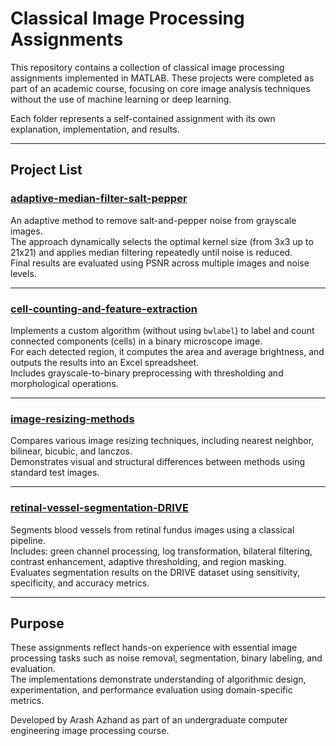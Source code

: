 # Classical Image Processing Assignments

This repository contains a collection of classical image processing assignments implemented in MATLAB. These projects were completed as part of an academic course, focusing on core image analysis techniques without the use of machine learning or deep learning.

Each folder represents a self-contained assignment with its own explanation, implementation, and results.

---

## Project List

### [adaptive-median-filter-salt-pepper](./adaptive-median-filter-salt-pepper)
An adaptive method to remove salt-and-pepper noise from grayscale images.  
The approach dynamically selects the optimal kernel size (from 3x3 up to 21x21) and applies median filtering repeatedly until noise is reduced.  
Final results are evaluated using PSNR across multiple images and noise levels.

---

### [cell-counting-and-feature-extraction](./cell-counting-and-feature-extraction)
Implements a custom algorithm (without using `bwlabel`) to label and count connected components (cells) in a binary microscope image.  
For each detected region, it computes the area and average brightness, and outputs the results into an Excel spreadsheet.  
Includes grayscale-to-binary preprocessing with thresholding and morphological operations.

---

### [image-resizing-methods](./image-resizing-methods)
Compares various image resizing techniques, including nearest neighbor, bilinear, bicubic, and lanczos.  
Demonstrates visual and structural differences between methods using standard test images.  

---

### [retinal-vessel-segmentation-DRIVE](./retinal-vessel-segmentation-DRIVE)
Segments blood vessels from retinal fundus images using a classical pipeline.  
Includes: green channel processing, log transformation, bilateral filtering, contrast enhancement, adaptive thresholding, and region masking.  
Evaluates segmentation results on the DRIVE dataset using sensitivity, specificity, and accuracy metrics.

---



## Purpose

These assignments reflect hands-on experience with essential image processing tasks such as noise removal, segmentation, binary labeling, and evaluation.  
The implementations demonstrate understanding of algorithmic design, experimentation, and performance evaluation using domain-specific metrics.

Developed by Arash Azhand as part of an undergraduate computer engineering image processing course.
